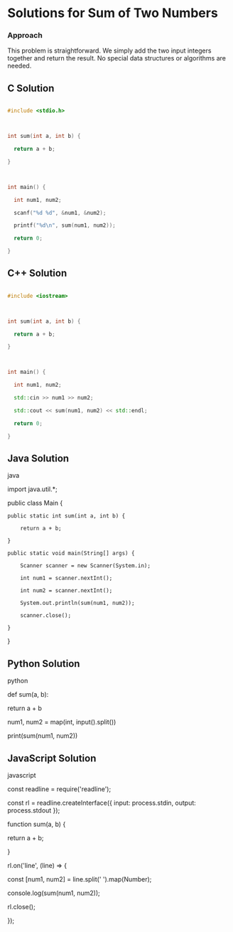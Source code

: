 # Solutions for Sum of Two Numbers



### Approach

This problem is straightforward.  We simply add the two input integers together and return the result. No special data structures or algorithms are needed.



## C Solution

```c

#include <stdio.h>



int sum(int a, int b) {

  return a + b;

}



int main() {

  int num1, num2;

  scanf("%d %d", &num1, &num2);

  printf("%d\n", sum(num1, num2));

  return 0;

}

```



## C++ Solution

```cpp

#include <iostream>



int sum(int a, int b) {

  return a + b;

}



int main() {

  int num1, num2;

  std::cin >> num1 >> num2;

  std::cout << sum(num1, num2) << std::endl;

  return 0;

}

```



## Java Solution

java

import java.util.*;

public class Main {

    public static int sum(int a, int b) {

        return a + b;

    }

    public static void main(String[] args) {

        Scanner scanner = new Scanner(System.in);

        int num1 = scanner.nextInt();

        int num2 = scanner.nextInt();

        System.out.println(sum(num1, num2));

        scanner.close();

    }

}





## Python Solution

python

def sum(a, b):

  return a + b



num1, num2 = map(int, input().split())

print(sum(num1, num2))





## JavaScript Solution

javascript

const readline = require('readline');

const rl = readline.createInterface({ input: process.stdin, output: process.stdout });



function sum(a, b) {

  return a + b;

}



rl.on('line', (line) => {

  const [num1, num2] = line.split(' ').map(Number);

  console.log(sum(num1, num2));

  rl.close();

});


